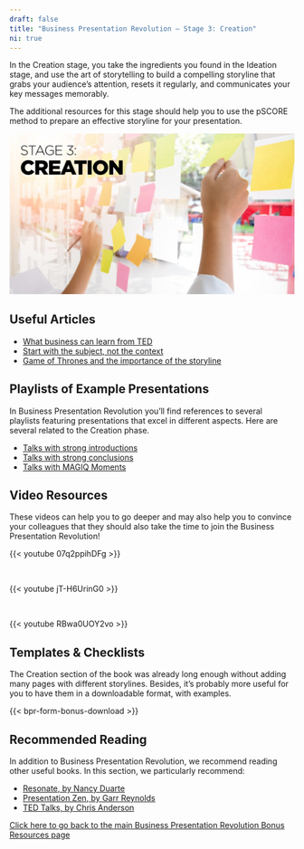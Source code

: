 ```yaml
---
draft: false
title: "Business Presentation Revolution – Stage 3: Creation"
ni: true
---
```


In the Creation stage, you take the ingredients you found in the Ideation stage, and use the art of storytelling to build a compelling storyline that grabs your audience’s attention, resets it regularly, and communicates your key messages memorably.

The additional resources for this stage should help you to use the pSCORE method to prepare an effective storyline for your presentation.

![Stage 3 Creation](stage-3-creation.jpg)

## Useful Articles

* [What business can learn from TED](https://www.ideasonstage.com/news/2018/04/10/2018-04-10-what-business-can-learn-from-ted/)
* [Start with the subject, not the context](https://www.ideasonstage.com/news/2019/07/02/2019-07-02-why-you-should-avoid-long-winded-introductions-in-your-presentations/)
* [Game of Thrones and the importance of the storyline](https://www.ideasonstage.com/news/2019/05/21/2019-05-21-game-of-thrones-and-the-importance-of-the-storyline/)

## Playlists of Example Presentations

In Business Presentation Revolution you’ll find references to several playlists featuring presentations that excel in different aspects. Here are several related to the Creation phase.

* <a href="https://www.youtube.com/playlist?list=PLZzM50I6k_S5W1gW-auMVT1lOSUBmVBOl" target="_blank">Talks with strong introductions</a>
* <a href="https://www.youtube.com/playlist?list=PLZzM50I6k_S7AAB6pGfg8l0gHLKGOdjMV" target="_blank">Talks with strong conclusions</a>
* <a href="https://www.youtube.com/playlist?list=PLZzM50I6k_S7On1lQJK5OSACZSRQlo8-s" target="_blank">Talks with MAGIQ Moments</a>

## Video Resources

These videos can help you to go deeper and may also help you to convince your colleagues that they should also take the time to join the Business Presentation Revolution!

{{< youtube 07q2ppihDFg >}}

<br />

{{< youtube jT-H6UrinG0 >}}

<br />

{{< youtube RBwa0UOY2vo >}}

## Templates & Checklists

The Creation section of the book was already long enough without adding many pages with different storylines. Besides, it’s probably more useful for you to have them in a downloadable format, with examples.

{{< bpr-form-bonus-download >}}

## Recommended Reading

In addition to Business Presentation Revolution, we recommend reading other useful books. In this section, we particularly recommend:

* [Resonate, by Nancy Duarte](https://www.amazon.com/Resonate-Present-Stories-Transform-Audiences/dp/0470632011/)
* [Presentation Zen, by Garr Reynolds](https://www.amazon.com/Presentation-Zen-Simple-Design-Delivery/dp/0135800919/ref=sr_1_1)
* [TED Talks, by Chris Anderson](https://www.amazon.com/TED-Talks-Official-Public-Speaking/dp/1328710289)

[Click here to go back to the main Business Presentation Revolution Bonus Resources page](/resources/books/business-presentation-revolution-book/bonus-content/)
